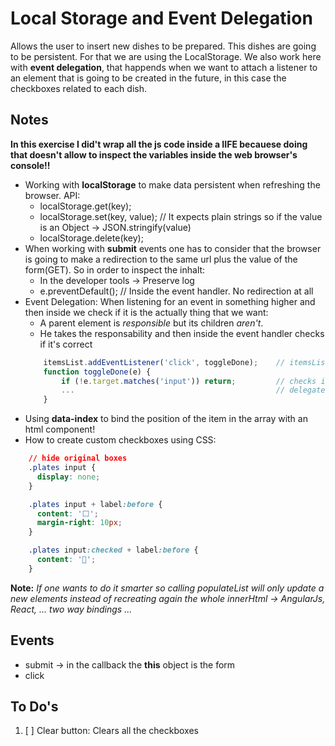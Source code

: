 # Local Storage and Event Delegation

Allows the user to insert new dishes to be prepared. This dishes are going to be persistent. For that we are using the LocalStorage.
We also work here with **event delegation**, that happends when we want to attach a listener to an element that is going to be created in the future, in this case the checkboxes related to each dish.

## Notes
**In this exercise I did't wrap all the js code inside a IIFE becauese doing that doesn't allow to inspect the variables inside the web browser's console!!**

* Working with **localStorage** to make data persistent when refreshing the browser. API:
    - localStorage.get(key);
    - localStorage.set(key, value); // It expects plain strings so if the value is an Object -> JSON.stringify(value)
    - localStorage.delete(key);
* When working with **submit** events one has to consider that the browser is going to make a redirection to the same url plus the value of the form(GET). So in order to inspect the inhalt:
    - In the developer tools -> Preserve log
    - e.preventDefault(); // Inside the event handler. No redirection at all
* Event Delegation: When listening for an event in something higher and then inside we check if it is the actually thing that we want:
    * A parent element is *responsible* but its children *aren't*.
    * He takes the responsability and then inside the event handler checks if it's correct
    ```javascript
        itemsList.addEventListener('click', toggleDone);    // itemsList is an - first
        function toggleDone(e) {
            if (!e.target.matches('input')) return;         // checks if its the desired child
            ...                                             // delegates the handler
        }
    ```
* Using **data-index** to bind the position of the item in the array with an html component!
* How to create custom checkboxes using CSS:
```css
    // hide original boxes
    .plates input {
      display: none;
    }

    .plates input + label:before {
      content: '⬜️';
      margin-right: 10px;
    }

    .plates input:checked + label:before {
      content: '🌮';
    }
```

**Note:** *If one wants to do it smarter so calling populateList will only update a new elements instead of recreating again the whole innerHtml -> AngularJs, React, ... two way bindings ...*

## Events
* submit -> in the callback the **this** object is the form
* click

## To Do's
1. [ ] Clear button: Clears all the checkboxes

